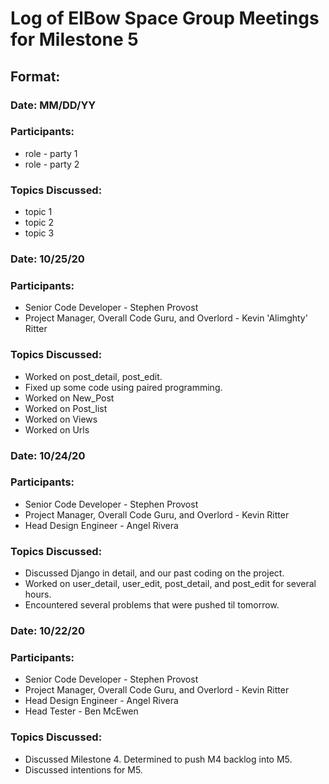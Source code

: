 # Log of ElBow Space Group Meetings for Milestone 5

## Format:
### Date: MM/DD/YY
### Participants: 
* role - party 1
* role - party 2
### Topics Discussed:
* topic 1
* topic 2
* topic 3

### Date: 10/25/20
### Participants: 
* Senior Code Developer - Stephen Provost
* Project Manager, Overall Code Guru, and Overlord - Kevin 'Alimghty' Ritter
### Topics Discussed:
* Worked on post_detail, post_edit. 
* Fixed up some code using paired programming.
* Worked on New_Post
* Worked on Post_list
* Worked on Views
* Worked on Urls

### Date: 10/24/20
### Participants: 
* Senior Code Developer - Stephen Provost
* Project Manager, Overall Code Guru, and Overlord - Kevin Ritter
* Head Design Engineer - Angel Rivera
### Topics Discussed:
* Discussed Django in detail, and our past coding on the project.
* Worked on user_detail, user_edit, post_detail, and post_edit for several hours.
* Encountered several problems that were pushed til tomorrow.

### Date: 10/22/20
### Participants: 
* Senior Code Developer - Stephen Provost
* Project Manager, Overall Code Guru, and Overlord - Kevin Ritter
* Head Design Engineer - Angel Rivera
* Head Tester - Ben McEwen
### Topics Discussed:
* Discussed Milestone 4. Determined to push M4 backlog into M5.
* Discussed intentions for M5.

